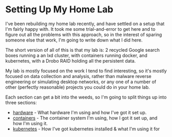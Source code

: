 # Setting Up My Home Lab

I've been rebuilding my home lab recently, and have settled on a setup that 
I'm fairly happy with. It took me some trial-and-error to get here
and to figure out all the problems with this approach, so in the interest
of sparing someone else that work, I'm going to write down what I 
did here. 

The short version of all of this is that my lab is: 2 recycled Google search boxes running a an lxd cluster, with containers
running docker, and kubernetes, with a Drobo RAID holding all the persistent data.

My lab is mostly focused on the work I tend to find interesting, so it's mostly
focused on data collection and analysis, rather than malware reverse engineering or 
simulating desktop networks, or any one of a number of other (perfectly reasonable)
projects you could do in your home lab. 

Each section can get a bit into the weeds, so I'm going to split things up into three
sections: 

* [hardware](/lab/hardware.md) - What hardware I'm using and how I've got it set up.
* [containers](/lab/lxd.md) - The container system I'm using, how I got it set up, and how I'm using it.
* [kubernetes](/lab/kubernetes.md) - How I've got kubernetes installed & what I'm using it for

